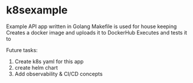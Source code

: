 # k8sexample

Example API app written in Golang 
Makefile is used for house keeping
Creates a docker image and uploads it to DockerHub
Executes and tests it to

Future tasks:
1. Create k8s yaml for this app
2. create helm chart
3. Add observability & CI/CD concepts


